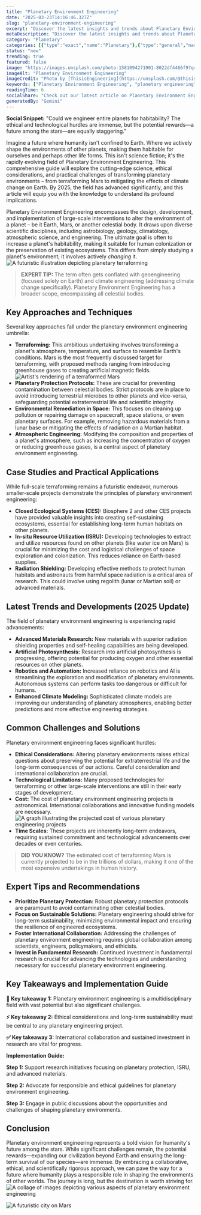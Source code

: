 ```yaml
---
title: "Planetary Environment Engineering"
date: "2025-03-23T14:16:46.327Z"
slug: "planetary-environment-engineering"
excerpt: "Discover the latest insights and trends about Planetary Environment Engineering. This comprehensive guide covers everything you need to know about Planetary Environment Engineering in 2025."
metaDescription: "Discover the latest insights and trends about Planetary Environment Engineering. This comprehensive guide covers everything you need to know about Planetar..."
category: "Planetary"
categories: [{"type":"exact","name":"Planetary"},{"type":"general","name":"Engineering"},{"type":"medium","name":"Aerospace Engineering"},{"type":"specific","name":"Atmospheric Modification"},{"type":"niche","name":"Climate Modeling"}]
status: "new"
trending: true
featured: false
image: "https://images.unsplash.com/photo-1581094271901-8022df4466f9?q=85&w=1200&fit=max&fm=webp&auto=compress"
imageAlt: "Planetary Environment Engineering"
imageCredit: "Photo by [ThisisEngineering](https://unsplash.com/@thisisengineering) on Unsplash"
keywords: ["Planetary Environment Engineering", "planetary engineering", "geoengineering", "climate engineering", "planetary environment solutions", "environmental remediation space", "terraforming Mars", "planetary protection protocols", "cost of planetary engineering", "planetary habitability research"]
readingTime: 6
socialShare: "Check out our latest article on Planetary Environment Engineering! Planetary Environment Engineering #Planetary Environment Engineering #planetary engineering #geoengineering"
generatedBy: "Gemini"
---
```


**Social Snippet:**  "Could we engineer entire planets for habitability?  The ethical and technological hurdles are immense, but the potential rewards—a future among the stars—are equally staggering."

Imagine a future where humanity isn't confined to Earth. Where we actively shape the environments of other planets, making them habitable for ourselves and perhaps other life forms. This isn't science fiction; it's the rapidly evolving field of Planetary Environment Engineering.  This comprehensive guide will explore the cutting-edge science, ethical considerations, and practical challenges of transforming planetary environments – from terraforming Mars to mitigating the effects of climate change on Earth.  By 2025, the field has advanced significantly, and this article will equip you with the knowledge to understand its profound implications.



Planetary Environment Engineering encompasses the design, development, and implementation of large-scale interventions to alter the environment of a planet – be it Earth, Mars, or another celestial body.  It draws upon diverse scientific disciplines, including astrobiology, geology, climatology, atmospheric science, and engineering.  The ultimate goal is often to increase a planet's habitability, making it suitable for human colonization or the preservation of existing ecosystems.  This differs from simply studying a planet's environment; it involves actively *changing* it. ![A futuristic illustration depicting planetary terraforming](https://images.unsplash.com/photo-1581092583537-20d51b4b4f1b?q=85&w=1200&fit=max&fm=webp&auto=compress)

> **EXPERT TIP:**  The term often gets conflated with geoengineering (focused solely on Earth) and climate engineering (addressing climate change specifically).  Planetary Environment Engineering has a broader scope, encompassing all celestial bodies.

##  Key Approaches and Techniques

Several key approaches fall under the planetary environment engineering umbrella:

* **Terraforming:** This ambitious undertaking involves transforming a planet's atmosphere, temperature, and surface to resemble Earth's conditions.  Mars is the most frequently discussed target for terraforming, with proposed methods ranging from introducing greenhouse gases to creating artificial magnetic fields. ![Artist's rendering of a terraformed Mars](https://images.unsplash.com/photo-1581092580497-e0d23cbdf1dc?q=85&w=1200&fit=max&fm=webp&auto=compress)
* **Planetary Protection Protocols:**  These are crucial for preventing contamination between celestial bodies.  Strict protocols are in place to avoid introducing terrestrial microbes to other planets and vice-versa, safeguarding potential extraterrestrial life and scientific integrity.
* **Environmental Remediation in Space:** This focuses on cleaning up pollution or repairing damage on spacecraft, space stations, or even planetary surfaces.  For example, removing hazardous materials from a lunar base or mitigating the effects of radiation on a Martian habitat.
* **Atmospheric Engineering:**  Modifying the composition and properties of a planet's atmosphere, such as increasing the concentration of oxygen or reducing greenhouse gases, is a central aspect of planetary environment engineering.

##  Case Studies and Practical Applications

While full-scale terraforming remains a futuristic endeavor, numerous smaller-scale projects demonstrate the principles of planetary environment engineering:

* **Closed Ecological Systems (CES):**  Biosphere 2 and other CES projects have provided valuable insights into creating self-sustaining ecosystems, essential for establishing long-term human habitats on other planets.
* **In-situ Resource Utilization (ISRU):**  Developing technologies to extract and utilize resources found on other planets (like water ice on Mars) is crucial for minimizing the cost and logistical challenges of space exploration and colonization.  This reduces reliance on Earth-based supplies.
* **Radiation Shielding:**  Developing effective methods to protect human habitats and astronauts from harmful space radiation is a critical area of research.  This could involve using regolith (lunar or Martian soil) or advanced materials.

##  Latest Trends and Developments (2025 Update)

The field of planetary environment engineering is experiencing rapid advancements:

* **Advanced Materials Research:**  New materials with superior radiation shielding properties and self-healing capabilities are being developed.
* **Artificial Photosynthesis:**  Research into artificial photosynthesis is progressing, offering potential for producing oxygen and other essential resources on other planets.
* **Robotics and Automation:**  Increased reliance on robotics and AI is streamlining the exploration and modification of planetary environments.  Autonomous systems can perform tasks too dangerous or difficult for humans.
* **Enhanced Climate Modeling:**  Sophisticated climate models are improving our understanding of planetary atmospheres, enabling better predictions and more effective engineering strategies.

##  Common Challenges and Solutions

Planetary environment engineering faces significant hurdles:

* **Ethical Considerations:**  Altering planetary environments raises ethical questions about preserving the potential for extraterrestrial life and the long-term consequences of our actions.  Careful consideration and international collaboration are crucial.
* **Technological Limitations:**  Many proposed technologies for terraforming or other large-scale interventions are still in their early stages of development.
* **Cost:** The cost of planetary environment engineering projects is astronomical.  International collaborations and innovative funding models are necessary.  ![A graph illustrating the projected cost of various planetary engineering projects](https://images.unsplash.com/photo-1581092160562-40aa08e78837?q=85&w=1200&fit=max&fm=webp&auto=compress)
* **Time Scales:**  These projects are inherently long-term endeavors, requiring sustained commitment and technological advancements over decades or even centuries.

> **DID YOU KNOW?**  The estimated cost of terraforming Mars is currently projected to be in the trillions of dollars, making it one of the most expensive undertakings in human history.

##  Expert Tips and Recommendations

* **Prioritize Planetary Protection:**  Robust planetary protection protocols are paramount to avoid contaminating other celestial bodies.
* **Focus on Sustainable Solutions:**  Planetary engineering should strive for long-term sustainability, minimizing environmental impact and ensuring the resilience of engineered ecosystems.
* **Foster International Collaboration:**  Addressing the challenges of planetary environment engineering requires global collaboration among scientists, engineers, policymakers, and ethicists.
* **Invest in Fundamental Research:**  Continued investment in fundamental research is crucial for advancing the technologies and understanding necessary for successful planetary environment engineering.

##  Key Takeaways and Implementation Guide

**🔑 Key takeaway 1:** Planetary environment engineering is a multidisciplinary field with vast potential but also significant challenges.

**⚡ Key takeaway 2:** Ethical considerations and long-term sustainability must be central to any planetary engineering project.

**✅ Key takeaway 3:**  International collaboration and sustained investment in research are vital for progress.

**Implementation Guide:**

**Step 1:**  Support research initiatives focusing on planetary protection, ISRU, and advanced materials.

**Step 2:**  Advocate for responsible and ethical guidelines for planetary environment engineering.

**Step 3:**  Engage in public discussions about the opportunities and challenges of shaping planetary environments.

## Conclusion

Planetary environment engineering represents a bold vision for humanity's future among the stars.  While significant challenges remain, the potential rewards—expanding our civilization beyond Earth and ensuring the long-term survival of our species—are immense.  By embracing a collaborative, ethical, and scientifically rigorous approach, we can pave the way for a future where humanity plays a responsible role in shaping the environments of other worlds.  The journey is long, but the destination is worth striving for.  ![A collage of images depicting various aspects of planetary environment engineering](https://images.unsplash.com/photo-1580982172477-9373ff52ae43?q=85&w=1200&fit=max&fm=webp&auto=compress)

![A futuristic city on Mars](https://images.unsplash.com/photo-1581094271901-8022df4466f9?q=85&w=1200&fit=max&fm=webp&auto=compress)
